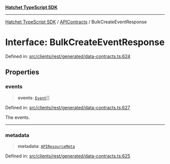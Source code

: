 [**Hatchet TypeScript SDK**](../../../../README.md)

***

[Hatchet TypeScript SDK](../../../../README.md) / [APIContracts](../README.md) / BulkCreateEventResponse

# Interface: BulkCreateEventResponse

Defined in: [src/clients/rest/generated/data-contracts.ts:624](https://github.com/hatchet-dev/hatchet/blob/0288a24f2e9f14787135b399bd47182f4d1260d9/sdks/typescript/src/clients/rest/generated/data-contracts.ts#L624)

## Properties

### events

> **events**: [`Event`](Event.md)[]

Defined in: [src/clients/rest/generated/data-contracts.ts:627](https://github.com/hatchet-dev/hatchet/blob/0288a24f2e9f14787135b399bd47182f4d1260d9/sdks/typescript/src/clients/rest/generated/data-contracts.ts#L627)

The events.

***

### metadata

> **metadata**: [`APIResourceMeta`](APIResourceMeta.md)

Defined in: [src/clients/rest/generated/data-contracts.ts:625](https://github.com/hatchet-dev/hatchet/blob/0288a24f2e9f14787135b399bd47182f4d1260d9/sdks/typescript/src/clients/rest/generated/data-contracts.ts#L625)
